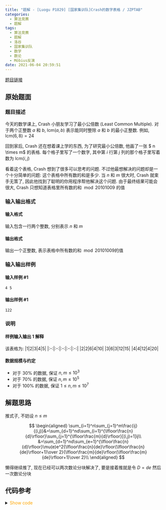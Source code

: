 ```yaml
---
title: "题解 - [Luogu P1829] [国家集训队]Crash的数字表格 / JZPTAB"
categories:
  - 算法竞赛
  - 题解
tags:
  - 算法竞赛
  - 题解
  - 洛谷
  - 国家集训队
  - 数学
  - 数论
  - Möbius反演
date: 2021-06-04 20:59:51
---
```


[题目链接](https://www.luogu.com.cn/problem/P1829)

<!-- more -->

## 原始题面

### 题目描述

今天的数学课上, Crash 小朋友学习了最小公倍数 (Least Common Multiple). 对于两个正整数 $a$ 和 $b$, $\text{lcm}(a,b)$ 表示能同时整除 $a$ 和 $b$ 的最小正整数. 例如, $\text{lcm}(6, 8) = 24$

回到家后, Crash 还在想着课上学的东西, 为了研究最小公倍数, 他画了一张 $ n \times m$ 的表格. 每个格子里写了一个数字, 其中第 $i$ 行第 $j$ 列的那个格子里写着数为 $\text{lcm}(i, j)$

看着这个表格, Crash 想到了很多可以思考的问题. 不过他最想解决的问题却是一个十分简单的问题: 这个表格中所有数的和是多少. 当 $n$ 和 $m$ 很大时, Crash 就束手无策了, 因此他找到了聪明的你用程序帮他解决这个问题. 由于最终结果可能会很大, Crash 只想知道表格里所有数的和 $\bmod 20101009$ 的值

### 输入输出格式

#### 输入格式

输入包含一行两个整数, 分别表示 $n$ 和 $m$

#### 输出格式

输出一个正整数, 表示表格中所有数的和 $\bmod 20101009$的值

### 输入输出样例

#### 输入样例 #1

```input1
4 5
```

#### 输出样例 #1

```output1
122
```

### 说明

#### 样例输入输出 1 解释

该表格为:
|$1$|$2$|$3$|$4$|$5$|
|:-:|:-:|:-:|:-:|:-:|
|$2$|$2$|$6$|$4$|$10$|
|$3$|$6$|$3$|$12$|$15$|
|$4$|$4$|$12$|$4$|$20$|

#### 数据规模与约定

- 对于 $30\%$ 的数据, 保证 $n, m \le 10^3$
- 对于 $70\%$ 的数据, 保证 $n, m \le 10^5$
- 对于 $100\%$ 的数据, 保证 $1\le n,m \le 10^7$

## 解题思路

推式子, 不妨设 $n\leqslant m$

$$
\begin{aligned}
  \sum_{i=1}^n\sum_{j=1}^m\frac{ij}{(i,j)}&=\sum_{d=1}^nd\sum_{i=1}^{\lfloor\frac{n}{d}\rfloor}\sum_{j=1}^{\lfloor\frac{m}{d}\rfloor}[(i,j)=1]ij\\
  &=\sum_{d=1}^nd\sum_{e=1}^{\lfloor\frac{n}{d}\rfloor}\mu(e)e^2{\lfloor\frac{n}{de}\rfloor(\lfloor\frac{n}{de}\rfloor+1)\over 2}{\lfloor\frac{m}{de}\rfloor(\lfloor\frac{m}{de}\rfloor+1)\over 2}\\
\end{aligned}
$$

懒得继续推了, 现在已经可以两次数论分块解决了, 要是接着推就是令 $D=de$ 然后一次数论分块

## 代码参考

<details>
<summary><font color='orange'>Show code</font></summary>

{% icodeweb cpa_cpp title:Luogu_P1829 Luogu/P1829/0.cpp %}

</details>
